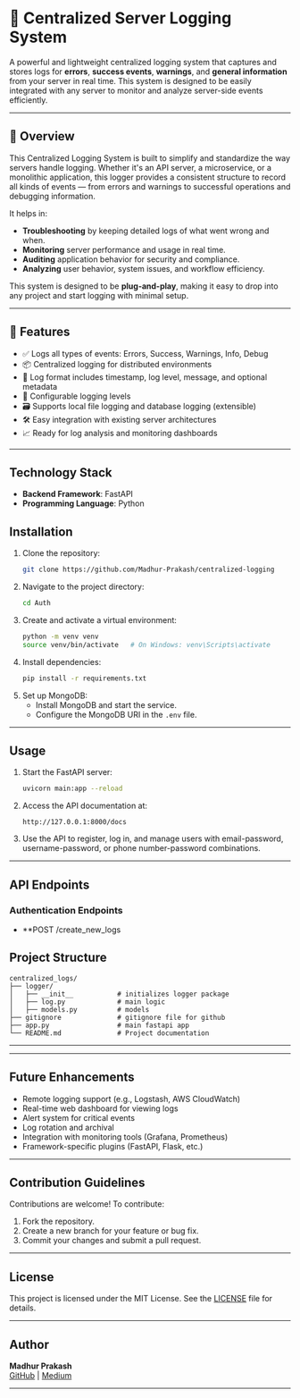 # 📝 Centralized Server Logging System

A powerful and lightweight centralized logging system that captures and stores logs for **errors**, **success events**, **warnings**, and **general information** from your server in real time. This system is designed to be easily integrated with any server to monitor and analyze server-side events efficiently.

---
## 📖 Overview

This Centralized Logging System is built to simplify and standardize the way servers handle logging. Whether it's an API server, a microservice, or a monolithic application, this logger provides a consistent structure to record all kinds of events — from errors and warnings to successful operations and debugging information.

It helps in:

- **Troubleshooting** by keeping detailed logs of what went wrong and when.
- **Monitoring** server performance and usage in real time.
- **Auditing** application behavior for security and compliance.
- **Analyzing** user behavior, system issues, and workflow efficiency.

This system is designed to be **plug-and-play**, making it easy to drop into any project and start logging with minimal setup.

---
## 🚀 Features

- ✅ Logs all types of events: Errors, Success, Warnings, Info, Debug
- 📦 Centralized logging for distributed environments
- 📄 Log format includes timestamp, log level, message, and optional metadata
- 🔧 Configurable logging levels
- 🗃️ Supports local file logging and database logging (extensible)
- 🛠️ Easy integration with existing server architectures
- 📈 Ready for log analysis and monitoring dashboards

---
## Technology Stack
- **Backend Framework**: FastAPI
- **Programming Language**: Python

## Installation

1. Clone the repository:
   ```bash
   git clone https://github.com/Madhur-Prakash/centralized-logging
   ```
2. Navigate to the project directory:
   ```bash
   cd Auth
   ```
3. Create and activate a virtual environment:
   ```bash
   python -m venv venv
   source venv/bin/activate   # On Windows: venv\Scripts\activate
   ```
4. Install dependencies:
   ```bash
   pip install -r requirements.txt
   ```
5. Set up MongoDB:
   - Install MongoDB and start the service.
   - Configure the MongoDB URI in the `.env` file.

---

## Usage

1. Start the FastAPI server:
   ```bash
   uvicorn main:app --reload
   ```
2. Access the API documentation at:
   ```
   http://127.0.0.1:8000/docs
   ```
3. Use the API to register, log in, and manage users with email-password, username-password, or phone number-password combinations.

---

## API Endpoints

### Authentication Endpoints
- **POST /create_new_logs

## Project Structure

```plaintext
centralized_logs/
├── logger/
│   ├── __init__           # initializes logger package
│   ├── log.py             # main logic
│   ├── models.py          # models
├── gitignore              # gitignore file for github
├── app.py                 # main fastapi app
└── README.md              # Project documentation
```

---


---
## Future Enhancements

- Remote logging support (e.g., Logstash, AWS CloudWatch)
- Real-time web dashboard for viewing logs
- Alert system for critical events
- Log rotation and archival
- Integration with monitoring tools (Grafana, Prometheus)
- Framework-specific plugins (FastAPI, Flask, etc.)

---
## Contribution Guidelines

Contributions are welcome! To contribute:
1. Fork the repository.
2. Create a new branch for your feature or bug fix.
3. Commit your changes and submit a pull request.

---

## License
This project is licensed under the MIT License. See the [LICENSE](LICENSE) file for details.

---

## Author
**Madhur Prakash**  
[GitHub](https://github.com/Madhur-Prakash) | [Medium](https://medium.com/@madhurprakash2005)

---